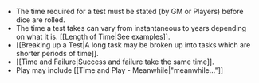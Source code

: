 - The time required for a test must be stated (by GM or Players) before dice are rolled. 
- The time a test takes can vary from instantaneous to years depending on what it is. [[Length of Time|See examples]]. 
- [[Breaking up a Test|A long task may be broken up into tasks which are shorter periods of time]]. 
- [[Time and Failure|Success and failure take the same time]].
- Play may include [[Time and Play - Meanwhile|"meanwhile..."]]

